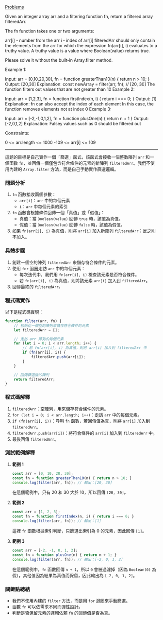[Problems](https://leetcode.com/problems/counter-ii/description/?envType=study-plan-v2&envId=30-days-of-javascript)

Given an integer array arr and a filtering function fn, return a filtered array filteredArr.

The fn function takes one or two arguments:

arr[i] - number from the arr
i - index of arr[i]
filteredArr should only contain the elements from the arr for which the expression fn(arr[i], i) evaluates to a truthy value. A truthy value is a value where Boolean(value) returns true.

Please solve it without the built-in Array.filter method.

 

Example 1:

Input: arr = [0,10,20,30], fn = function greaterThan10(n) { return n > 10; }
Output: [20,30]
Explanation:
const newArray = filter(arr, fn); // [20, 30]
The function filters out values that are not greater than 10
Example 2:

Input: arr = [1,2,3], fn = function firstIndex(n, i) { return i === 0; }
Output: [1]
Explanation:
fn can also accept the index of each element
In this case, the function removes elements not at index 0
Example 3:

Input: arr = [-2,-1,0,1,2], fn = function plusOne(n) { return n + 1 }
Output: [-2,0,1,2]
Explanation:
Falsey values such as 0 should be filtered out
 

Constraints:

0 <= arr.length <= 1000
-109 <= arr[i] <= 109

---

這題的目標是自己實作一個「篩選」函式，該函式會接收一個整數陣列 `arr` 和一個函數 `fn`，並回傳一個僅包含符合條件的元素的新陣列 `filteredArr`。我們不使用內建的 `Array.filter` 方法，而是自己手動實作篩選邏輯。

### 問題分析

1. `fn` 函數接收兩個參數：
   - `arr[i]`：`arr` 中的每個元素
   - `i`：`arr` 中每個元素的索引
2. `fn` 函數會根據條件回傳一個「真值」或「假值」：
   - 真值：當 `Boolean(value)` 回傳 `true` 時，該值為真值。
   - 假值：當 `Boolean(value)` 回傳 `false` 時，該值為假值。
3. 如果 `fn(arr[i], i)` 為真值，則將 `arr[i]` 加入新陣列 `filteredArr`；反之則不加入。

### 具體步驟

1. 創建一個空的陣列 `filteredArr` 來儲存符合條件的元素。
2. 使用 `for` 迴圈走訪 `arr` 中的每個元素：
   - 每次迭代中，我們用 `fn(arr[i], i)` 檢查該元素是否符合條件。
   - 若 `fn(arr[i], i)` 為真值，則將該元素 `arr[i]` 加入到 `filteredArr`。
3. 回傳最終的 `filteredArr`。

### 程式碼實作

以下是程式碼實現：

```javascript
function filter(arr, fn) {
    // 初始化一個空的陣列來儲存符合條件的元素
    let filteredArr = [];

    // 走訪 arr 陣列的每個元素
    for (let i = 0; i < arr.length; i++) {
        // 若 fn(arr[i], i) 為真值，則將 arr[i] 加入到 filteredArr 中
        if (fn(arr[i], i)) {
            filteredArr.push(arr[i]);
        }
    }

    // 回傳篩選後的陣列
    return filteredArr;
}
```

### 程式碼解釋

1. `filteredArr`：空陣列，用來儲存符合條件的元素。
2. `for (let i = 0; i < arr.length; i++)`：走訪 `arr` 中的每個元素。
3. `if (fn(arr[i], i))`：呼叫 `fn` 函數，若回傳值為真，則將 `arr[i]` 加入到 `filteredArr`。
4. `filteredArr.push(arr[i])`：將符合條件的 `arr[i]` 加入到 `filteredArr` 中。
5. 最後回傳 `filteredArr`。

### 測試範例解釋

1. **範例 1**
   ```javascript
   const arr = [0, 10, 20, 30];
   const fn = function greaterThan10(n) { return n > 10; }
   console.log(filter(arr, fn)); // 輸出：[20, 30]
   ```
   在這個範例中，只有 20 和 30 大於 10，所以回傳 `[20, 30]`。

2. **範例 2**
   ```javascript
   const arr = [1, 2, 3];
   const fn = function firstIndex(n, i) { return i === 0; }
   console.log(filter(arr, fn)); // 輸出：[1]
   ```
   這裡 `fn` 函數根據索引判斷，只篩選出索引為 0 的元素，因此回傳 `[1]`。

3. **範例 3**
   ```javascript
   const arr = [-2, -1, 0, 1, 2];
   const fn = function plusOne(n) { return n + 1; }
   console.log(filter(arr, fn)); // 輸出：[-2, 0, 1, 2]
   ```
   在這個範例中，`fn` 函數回傳 `n + 1`，所以 `0` 會被過濾掉（因為 `Boolean(0)` 為假），其他值因為結果為真值而保留，因此輸出為 `[-2, 0, 1, 2]`。

### 關鍵點總結

- 我們不使用內建的 `filter` 方法，而是用 `for` 迴圈來手動篩選。
- 函數 `fn` 可以依需求不同而彈性設計。
- 判斷是否保留元素的邏輯依賴 `fn` 的回傳值是否為真。